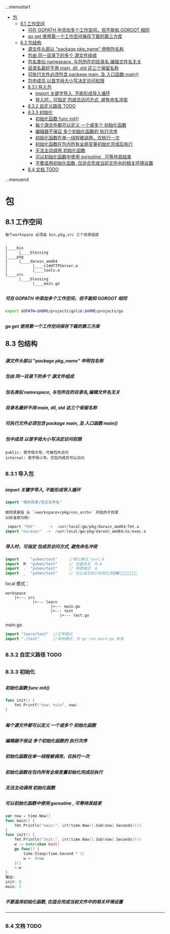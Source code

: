 ...menustart

 - [包](#5442dfce9bae4548d3851889266c5381)
     - [8.1 工作空间](#de9cc15b3a9e2ba75fda079cc5b28e1f)
         - [可在 GOPATH 中添加多个工作空间，但不能和 GOROOT 相同](#b3e0604118859c109dd897ac7ae854f8)
         - [go get 使用第一个工作空间保存下载的第三方库](#913047a1d520b9ffb6ca7aec854b966c)
     - [8.3 包结构](#0dbeeae9f285bcc430fd68fe456e41b3)
         - [源文件头部以  "package pkg_name" 申明包名称](#0c04edb05053e4d7e495c33b906f4485)
         - [包由 同一目录下的多个 源文件组成](#6938f144bcee557efd011309c199e35e)
         - [包名类似 namespace, 与包所在的目录名,编辑文件名无关](#e17b159af5c5ad59d85168752c6428f1)
         - [目录名最好不用 main, dll, std 这三个保留名称](#e7c8ec2bebe87fc347307b7aed9b0469)
         - [可执行文件必须包含 package main, 及 入口函数 main()](#aa701bd12fb529e83f40eb243c75e782)
         - [包中成员 以首字母大小写决定访问权限](#f02028bd734d65715515416056124dc4)
         - [8.3.1 导入包](#f62e6d06725318423ee08bd8a4ed2e7d)
             - [import 关键字导入, 不能形成导入循环](#7dba5b53facd739c0eab95743310162a)
             - [导入时，可指定 包成员访问方式, 避免命名冲突](#a6b9ea4812ebe5edb3aeaccc19dbc584)
         - [8.3.2 自定义路径 TODO](#bc316ed1f50721e986d3778dbb98900c)
         - [8.3.3 初始化](#bd32478b325dcb90a9aa82078eb68e07)
             - [初始化函数 func init()](#1c67af6fda4f5fc80c00a7020a74914e)
             - [每个源文件都可以定义 一个或多个 初始化函数](#e0e5e502f607443792fa83dc2e4707db)
             - [编辑器不保证 多个初始化函数的 执行次序](#cd1c90ededc5d3a9ca7a76705db7a874)
             - [初始化函数在单一线程被调用，仅执行一次](#d0e07d685ddabb136c2e116a2d88a07c)
             - [初始化函数在包内所有全局变量初始化完成后执行](#8009dbeb820d7018e73bcf1ff0c7afd1)
             - [无法主动调用 初始化函数](#4d5af1b2778d1d186a0bf2663bfe7186)
             - [可以初始化函数中使用 goroutine , 可等待其结束](#e6bb68503f344f18a7066f6431a5b7a7)
             - [不要滥用初始化函数, 仅适合完成当前文件中的相关环境设置](#688c0716b76107dd51aa2613615246b9)
         - [8.4 文档 TODO](#b99256f3c5776118ab291be9233de98d)

...menuend


<h2 id="5442dfce9bae4548d3851889266c5381"></h2>

# 包




<h2 id="de9cc15b3a9e2ba75fda079cc5b28e1f"></h2>

## 8.1 工作空间

    每个workspace 必须由 bin,pkg,src 三个目录组成


    |____bin
    |     |____blessing
    |____pkg
    |     |____darwin_amd64
    |           |____c1mHTTPServer.a
    |           |____tools.a
    |____src
          |____blessing
                |____main.go


<h2 id="b3e0604118859c109dd897ac7ae854f8"></h2>

##### 可在 GOPATH 中添加多个工作空间，但不能和 GOROOT 相同

```bash
export GOPATH=$HOME/projects/golib:$HOME/projects/go
```

<h2 id="913047a1d520b9ffb6ca7aec854b966c"></h2>

##### go get 使用第一个工作空间保存下载的第三方库


<h2 id="0dbeeae9f285bcc430fd68fe456e41b3"></h2>

## 8.3 包结构

<h2 id="0c04edb05053e4d7e495c33b906f4485"></h2>

##### 源文件头部以  "package pkg_name" 申明包名称
<h2 id="6938f144bcee557efd011309c199e35e"></h2>

##### 包由 同一目录下的多个 源文件组成
<h2 id="e17b159af5c5ad59d85168752c6428f1"></h2>

##### 包名类似 namespace, 与包所在的目录名,编辑文件名无关
<h2 id="e7c8ec2bebe87fc347307b7aed9b0469"></h2>

##### 目录名最好不用 main, dll, std 这三个保留名称
<h2 id="aa701bd12fb529e83f40eb243c75e782"></h2>

##### 可执行文件必须包含 package main, 及 入口函数 main()
<h2 id="f02028bd734d65715515416056124dc4"></h2>

##### 包中成员 以首字母大小写决定访问权限

    public: 首字母大写，可被包外访问
    internal: 首字母小写，仅包内成员可以访问

<h2 id="f62e6d06725318423ee08bd8a4ed2e7d"></h2>

### 8.3.1 导入包

<h2 id="7dba5b53facd739c0eab95743310162a"></h2>

##### import 关键字导入, 不能形成导入循环

```go
import "相对目录/包主文件名"
```

    根目录是指 从 `<workspace>/pkg/<os_arch>` 开始的子目录
    以标准库为例:

```go
￼import "fmt"      ->  /usr/local/go/pkg/darwin_amd64/fmt.a
import "os/exec"  ->  /usr/local/go/pkg/darwin_amd64/os/exec.a
```

<h2 id="a6b9ea4812ebe5edb3aeaccc19dbc584"></h2>

##### 导入时，可指定 包成员访问方式, 避免命名冲突

```go
import     "yuhen/test"     //默认模式 test.A
import  M  "yuhen/test"     // 包重命名  M.A
import  .  "yuhen/test"     // 简便模式  A
import  _  "yuhen/test"     // 仅让该包执行初始化函数�􏱍􏱎􏴄􏳷􏳔􏳃􏰃􏰌
```

local 模式：

    workspace
        |+--- src
                |+--- learn
                        |+--- main.go 
                        |+--- test
                            |+--- test.go


main.go
```go
import "learn/test"  //正常模式
import "./test"      //本地模式，仅 go run main.go 有效
```


<h2 id="bc316ed1f50721e986d3778dbb98900c"></h2>

### 8.3.2 自定义路径 TODO

<h2 id="bd32478b325dcb90a9aa82078eb68e07"></h2>

### 8.3.3 初始化

<h2 id="1c67af6fda4f5fc80c00a7020a74914e"></h2>

##### 初始化函数 func init() 

```go
func init() {
    fmt.Printf("now: %v\n", now)
}
```

<h2 id="e0e5e502f607443792fa83dc2e4707db"></h2>

##### 每个源文件都可以定义 一个或多个 初始化函数
<h2 id="cd1c90ededc5d3a9ca7a76705db7a874"></h2>

##### 编辑器不保证 多个初始化函数的 执行次序
<h2 id="d0e07d685ddabb136c2e116a2d88a07c"></h2>

##### 初始化函数在单一线程被调用，仅执行一次
<h2 id="8009dbeb820d7018e73bcf1ff0c7afd1"></h2>

##### 初始化函数在包内所有全局变量初始化完成后执行
<h2 id="4d5af1b2778d1d186a0bf2663bfe7186"></h2>

##### 无法主动调用 初始化函数
<h2 id="e6bb68503f344f18a7066f6431a5b7a7"></h2>

##### 可以初始化函数中使用 goroutine , 可等待其结束

```go
var now = time.Now()
func main() {
    fmt.Println("main:", int(time.Now().Sub(now).Seconds()))
}
func init() {
    fmt.Println("init:", int(time.Now().Sub(now).Seconds()))
    w := make(chan bool)
    go func() {
        time.Sleep(time.Second * 3)
        w <- true
    }()
    <-w 
}
输出:
init: 0
main: 3
```

<h2 id="688c0716b76107dd51aa2613615246b9"></h2>

##### 不要滥用初始化函数, 仅适合完成当前文件中的相关环境设置

---

<h2 id="b99256f3c5776118ab291be9233de98d"></h2>

### 8.4 文档 TODO

